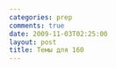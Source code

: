 ```yaml
---
categories: prep
comments: true
date: 2009-11-03T02:25:00
layout: post
title: Темы для 160
---
```


